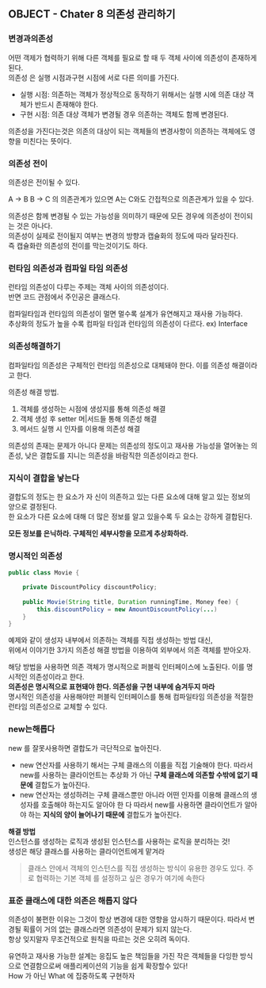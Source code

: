 OBJECT - Chater 8 의존성 관리하기
--

### 변경과의존성

어떤 객제가 협력하기 위해 다른 객체를 필요로 할 때 두 객체 사이에 의존성이 존재하게 된다.  
의존성 은 실행 시점과구현 시점에 서로 다른 의미를 가진다.

- 실행 시점: 의존하는 객체가 정상적으로 동작하기 위해서는 실행 시에 의존 대상 객체가 반드시 존재해야 한다.
- 구현 시점: 의존 대상 객체가 변경될 경우 의존하는 객체도 함께 변경된다.

의존성을 가진다는것은 의존의 대상이 되는 객체들의 변경사항이 의존하는 객체에도 영향을 미친다는 뜻이다.

### 의존성 전이

의존성은 전이될 수 있다.

A -> B B -> C 의 의존관계가 있으면 A는 C와도 간접적으로 의존관계가 있을 수 있다.

의존성은 함께 변경될 수 있는 가능성을 의미하기 때문에 모든 경우에 의존성이 전이되는 것은 아나다.  
의존성이 실제로 전이될지 여부는 변경의 방향과 캡슐화의 정도에 따라 달라진다.   
즉 캡슐화란 의존성의 전이를 막는것이기도 하다.

### 런타임 의존성과 컴파일 타임 의존성

런타임 의존성이 다루는 주제는 객체 사이의 의존성이다.   
반면 코드 관점에서 주인공은 클래스다.

컴파일타임과 런타임의 의존성이 멀면 멀수록 설계가 유연해지고 재사용 가능하다.  
추상화의 정도가 높을 수록 컴파일 타임과 런타임의 의존성이 다르다. ex) Interface


### 의존성해결하기

컴파일타임 의존성은 구체적인 런타임 의존성으로 대체돼야 한다. 이를 의존성 해결이라고 한다.

의존성 해결 방법.
1. 객체를 생성하는 시점에 생성지를 통해 의존성 해결 
2. 객체 생성 후 setter 머|서드들 통해 의존성 해결
3. 메서드 실행 시 인자를 이용해 의존성 해결  

의존성의 존재는 문제가 아니다 문제는 의존성의 정도이고
재사용 가능성을 열어놓는 의존성, 낮은 결합도를 지니는 의존성을 바람직한 의존성이라고 한다.

### 지식이 결합을 낳는다

결합도의 정도는 한 요소가 자 신이 의존하고 있는 다른 요소에 대해 알고 있는 정보의 양으로 결정된다.   
한 요소가 다른 요소에 대해 더 많은 정보를 알고 있을수록 두 요소는 강하게 결합된다.  

**모든 정보를 은닉하라. 구체적인 세부사항을 모르게 추상화하라.**

### 명시적인 의존성

``` java
public class Movie {

    private DiscountPolicy discountPolicy;
    
    public Movie(String title, Duration runningTime, Money fee) {
        this.discountPolicy = new AmountDiscountPolicy(...)
    }
}
```

예제와 같이 생성자 내부에서 의존하는 객체를 직접 생성하는 방법 대신,  
위에서 이야기한 3가지 의존성 해결 방법을 이용하여 외부에서 의존 객체를 받아오자.

해당 방법을 사용하면 의존 객체가 명시적으로 퍼블릭 인터페이스에 노출된다. 이를 명시적인 의존성이라고 한다.  
**의존성은 명시적으로 표현돼야 한다. 의존성을 구현 내부에 숨겨두지 마라**  
명시적인 의존성을 사용해야만 퍼블릭 인터페이스를 통해 컴파일타임 의존성을 적절한 런타임 의존성으로 교체할 수 있다.


### new는해롭다

new 를 잘못사용하면 결합도가 극단적으로 높아진다.

- new 연산자를 사용하기 해서는 구체 클래스의 이륨을 직접 기술해야 한다. 따라서 new를 사용하는 클라이언트는 추상화 가 아닌 **구체 클래스에 의존할 수밖에 없기 때문에** 결합도가 높아진다.
- new 연산자는 생성하려는 구체 클래스뿐만 아니라 어떤 인자를 이용해 클래스의 생성자를 호출해야 하는지도 알아야 한 다 따라서 new를 사용하면 클라이언트가 알아야 하는 **지식의 양이 늘어나기 때문에** 결합도가 높아진다.


**해결 방법**  
인스턴스를 생성하는 로직과 생성된 인스턴스를 사용하는 로직을 분리하는 것!  
생성은 해당 클래스를 사용하는 클라이언트에게 맡겨라
> 클래스 안에서 객체의 인스턴스를 직접 생성하는 방식이 유용한 경우도 있다. 주로 협력하는 기본 객체 를 설정하고 싶은 경우가 여기에 속한다



### 표준 클래스에 대한 의존은 해롭지 않다

의존성이 불편한 이유는 그것이 항상 변경에 대한 영향을 암시하기 때문이다. 따라서 변경될 획률이 거의 없는 클래스라면 의존성이 문제가 되지 않는다.  
항상 잊지말자 무조건적으로 원칙을 따르는 것은 오히려 독이다.


유연하고 재사용 가능한 설계는 응집도 높은 책임들을 가진 작은 객체들을 다잉한 방식으로 연결함으로써 애플리케이션의 기능을 쉽게 확장할수 있다!  
How 가 아닌 What 에 집중하도록 구현하자

